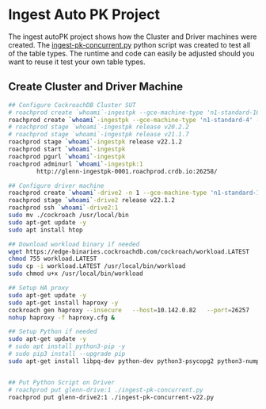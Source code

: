 # Ingest Auto PK Project

The ingest autoPK project shows how the Cluster and Driver machines were created.  The [ingest-pk-concurrent.py](ingest-pk-concurrent.py) python script was created to test all of the table types.  The runtime and code can easily be adjusted should you want to reuse it test your own table types.

## Create Cluster and Driver Machine

```bash
## Configure CockroachDB Cluster SUT
# roachprod create `whoami`-ingestpk --gce-machine-type 'n1-standard-16' --nodes 9 --lifetime 24h
roachprod create `whoami`-ingestpk --gce-machine-type 'n1-standard-4' --nodes 9 --lifetime 24h
# roachprod stage `whoami`-ingestpk release v20.2.2
# roachprod stage `whoami`-ingestpk release v21.1.7
roachprod stage `whoami`-ingestpk release v22.1.2
roachprod start `whoami`-ingestpk
roachprod pgurl `whoami`-ingestpk
roachprod adminurl `whoami`-ingestpk:1
        http://glenn-ingestpk-0001.roachprod.crdb.io:26258/

## Configure driver machine
roachprod create `whoami`-drive2 -n 1 --gce-machine-type 'n1-standard-16' --lifetime 24h
roachprod stage `whoami`-drive2 release v22.1.2
roachprod ssh `whoami`-drive2:1
sudo mv ./cockroach /usr/local/bin
sudo apt-get update -y
sudo apt install htop

## Download workload binary if needed
wget https://edge-binaries.cockroachdb.com/cockroach/workload.LATEST
chmod 755 workload.LATEST
sudo cp -i workload.LATEST /usr/local/bin/workload
sudo chmod u+x /usr/local/bin/workload

## Setup HA proxy
sudo apt-get update -y
sudo apt-get install haproxy -y
cockroach gen haproxy --insecure   --host=10.142.0.82   --port=26257 
nohup haproxy -f haproxy.cfg &

## Setup Python if needed
sudo apt-get update -y
# sudo apt install python3-pip -y
# sudo pip3 install --upgrade pip
sudo apt-get install libpq-dev python-dev python3-psycopg2 python3-numpy -y


## Put Python Script on Driver
# roachprod put glenn-drive:1 ./ingest-pk-concurrent.py
roachprod put glenn-drive2:1 ./ingest-pk-concurrent-v22.py 
```
